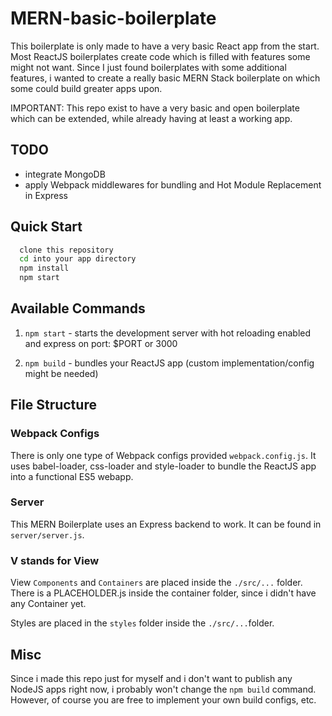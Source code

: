# MERN-basic-boilerplate

This boilerplate is only made to have a very basic React app from the start. Most ReactJS boilerplates create code which is filled with features
some might not want. Since I just found boilerplates with some additional features, i wanted to create a really basic MERN Stack boilerplate
on which some could build greater apps upon.

IMPORTANT: This repo exist to have a very basic and open boilerplate which can be extended, while already having at least a working app.

## TODO
- integrate MongoDB
- apply Webpack middlewares for bundling and Hot Module Replacement in Express

## Quick Start

```sh
  clone this repository
  cd into your app directory
  npm install
  npm start
```

## Available Commands

1.  `npm start` - starts the development server with hot reloading enabled and express on port: $PORT or 3000

2.  `npm build` - bundles your ReactJS app (custom implementation/config might be needed)

## File Structure

### Webpack Configs

There is only one type of Webpack configs provided `webpack.config.js`. It uses babel-loader, css-loader and style-loader to bundle the ReactJS app into a functional ES5 webapp.

### Server

This MERN Boilerplate uses an Express backend to work. It can be found in `server/server.js`.

### V stands for View

View `Components` and `Containers` are placed inside the `./src/...` folder. There is a PLACEHOLDER.js inside the container folder, since i didn't have any Container yet.

Styles are placed in the `styles` folder inside the `./src/...`folder.

## Misc

Since i made this repo just for myself and i don't want to publish any NodeJS apps right now, i probably won't change the `npm build` command.
However, of course you are free to implement your own build configs, etc.